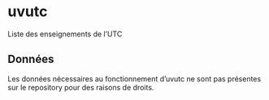 uvutc
=====

Liste des enseignements de l’UTC

Données
-------

Les données nécessaires au fonctionnement d’uvutc ne sont pas présentes sur le repository pour des raisons de droits.
